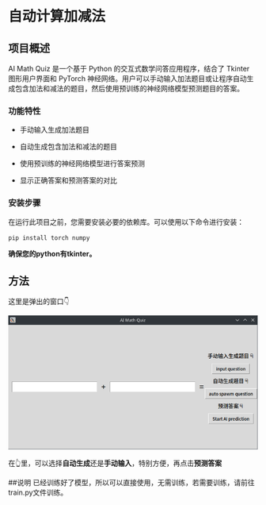 
# 自动计算加减法

## 项目概述

AI Math Quiz 是一个基于 Python 的交互式数学问答应用程序，结合了 Tkinter 图形用户界面和 PyTorch 神经网络。用户可以手动输入加法题目或让程序自动生成包含加法和减法的题目，然后使用预训练的神经网络模型预测题目的答案。

### 功能特性
- 手动输入生成加法题目

- 自动生成包含加法和减法的题目

- 使用预训练的神经网络模型进行答案预测

- 显示正确答案和预测答案的对比

### 安装步骤

在运行此项目之前，您需要安装必要的依赖库。可以使用以下命令进行安装：

```commandline
pip install torch numpy
```
**确保您的python有tkinter。**
## 方法
这里是弹出的窗口👇

![img](ReadmeAssets/img1.png)

在👆里，可以选择**自动生成**还是**手动输入**，特别方便，再点击**预测答案**

##说明
已经训练好了模型，所以可以直接使用，无需训练，若需要训练，请前往train.py文件训练。